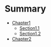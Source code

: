 # Summary
* [Chapter1](chapter1/README.md)
  * [Section1.1](js小练习/2016后面倒计时/index.html)
  * [Section1.2](chapter1/section1.2.md)
* [Chapter2](chapter2/README.md)

